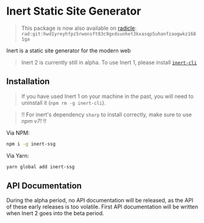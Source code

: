 # Inert Static Site Generator
> This package is now also available on [radicle](https://radicle.xyz): `rad:git:hwd1yreyhfpz5rwonsft83c9gxdsunhet3kxasqp5uhanfzaogwkz1681ga`

Inert is a static site generator for the modern web

> Inert 2 is currently still in alpha. To use Inert 1, please install [`inert-cli`](https://npmjs.com/package/inert-cli)

## Installation
> If you have used Inert 1 on your machine in the past, you will need to uninstall it (`npm rm -g inert-cli`).

> !! For inert's dependency `sharp` to install correctly, make sure to use *npm v7!* !!

Via NPM:
```bash
npm i -g inert-ssg
```

Via Yarn:
```bash
yarn global add inert-ssg
```

## API Documentation
During the alpha period, no API documentation will be released, as the API of these early releases is too volatile. First API documentation will be written when Inert 2 goes into the beta period.
